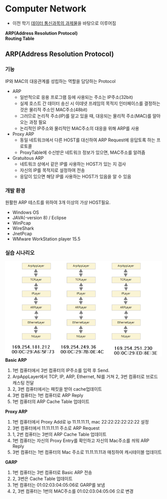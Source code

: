 # Computer Network
- 이전 학기 [데이터 통신과목의 과제물](https://github.com/Limm-jk/2020_Spring_DataCommunication)을 바탕으로 이루어짐

**ARP(Address Resolution Protocol)**   
**Routing Table**

## ARP(Address Resolution Protocol)
### 기능
IP와 MAC의 대응관계를 성립하는 역할을 담당하는 Protocol
  - ARP     
    - 일반적으로 응용 프로그램 등에 사용되는 주소는 IP주소(32bit)  
    - 실제 호스트 간 데이터 송신 시 이데넷 프레임의 목적지 인터페이스를 결정하는 것은 물리적 주소인 MAC주소(48bit)  
    - 그러므로 논리적 주소(IP)를 알고 있을 때, 대응되는 물리적 주소(MAC)를 알아오는 과정 필요  
    - 논리적인 IP주소와 물리적인 MAC주소의 대응을 위해 ARP를 사용   
  - Proxy ARP
    - 동일 네트워크에서 다른 HOST를 대신하여 ARP Request에 응답토록 하는 프로토콜
    - ProxyTable에 수신받은 네트워크 정보가 있으면, MAC주소를 알려줌
  - Gratuitous ARP
    - 네트워크 상에서 같은 IP를 사용하는 HOST가 있는 지 검사
    - 자신의 IP를 목적지로 설정하여 전송
    - 응답이 있으면 해당 IP를 사용하는 HOST가 있음을 알 수 있음  

### 개발 환경
원활한 ARP 테스트를 위하여 3개 이상의 가상 HOST필요. 
- Windows OS
- JAVA(-version 8) / Eclipse
- WinPcap
- WireShark
- JnetPcap
- WMware WorkStation player 15.5

### 실습 시나리오  
![](./scenario.png)  
**Basic ARP**  
1.  1번 컴퓨터에서 3번 컴퓨터의 IP주소를 입력 후 Send.  
2.  ArpAppLayer에서 TCP, IP, ARP, Ethernet, NI를 거쳐 2, 3번 컴퓨터로 브로드캐스팅 전달  
3.  2, 3번 컴퓨터에서는 패킷을 받아 cache업데이트  
4.  3번 컴퓨터는 1번 컴퓨터로 ARP Reply  
5.  1번 컴퓨터의 ARP Cache Table 업데이트  


**Proxy ARP**  
1. 1번 컴퓨터에서 Proxy Add로 ip 11.11.11.11, mac 22:22:22:22:22:22 설정  
2. 3번 컴퓨터에서 11.11.11.11 주소로 ARP Request  
3. 1, 2번 컴퓨터는 3번의 ARP Cache Table 업데이트  
4. 1번 컴퓨터는 자신의 Proxy Entry를 확인하고 자신의 Mac주소를 씌워 ARP Reply  
5. 3번 컴퓨터는 1번 컴퓨터의 Mac 주소로 11.11.11.11과 매칭하여 캐시테이블 업데이트  


**GARP**  
1. 1번 컴퓨터는 3번 컴퓨터로 Basic ARP 전송  
2. 2, 3번은 Cache Table 업데이트  
3. 1번 컴퓨터는 01:02:03:04:05:06로 GARP를 보냄  
4. 2, 3번 컴퓨터는 1번의 MAC주소를 01:02:03:04:05:06 으로 변경
